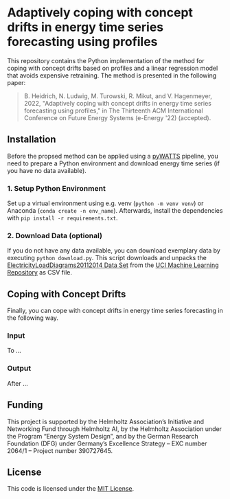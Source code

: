 # Adaptively coping with concept drifts in energy time series forecasting using profiles

This repository contains the Python implementation of the method for coping with concept drifts based on profiles and a linear regression model that avoids expensive retraining. The method is presented in the following paper:
>B. Heidrich, N. Ludwig, M. Turowski, R. Mikut, and V. Hagenmeyer, 2022, "Adaptively coping with concept drifts in energy time series forecasting using profiles," in The Thirteenth ACM International Conference on Future Energy Systems (e-Energy '22) (accepted).


## Installation

Before the propsed method can be applied using a [pyWATTS](https://github.com/KIT-IAI/pyWATTS) pipeline, you need to prepare a Python environment and download energy time series (if you have no data available).

### 1. Setup Python Environment

Set up a virtual environment using e.g. venv (`python -m venv venv`) or Anaconda (`conda create -n env_name`). Afterwards, install the dependencies with `pip install -r requirements.txt`. 

### 2. Download Data (optional)

If you do not have any data available, you can download exemplary data by executing `python download.py`. This script downloads and unpacks the [ElectricityLoadDiagrams20112014 Data Set](https://archive.ics.uci.edu/ml/datasets/ElectricityLoadDiagrams20112014) from the [UCI Machine Learning Repository](https://archive.ics.uci.edu/ml/) as CSV file.


## Coping with Concept Drifts

Finally, you can cope with concept drifts in energy time series forecasting in the following way.

### Input

To ...

### Output

After ...


## Funding

This project is supported by the Helmholtz Association’s Initiative and Networking Fund through Helmholtz AI, by the Helmholtz Association under the Program “Energy System Design”, and by the German Research Foundation (DFG) under Germany’s Excellence Strategy – EXC number 2064/1 – Project number 390727645.


## License

This code is licensed under the [MIT License](LICENSE).
